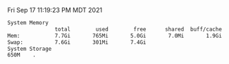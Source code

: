Fri Sep 17 11:19:23 PM MDT 2021
```bash
System Memory
               total        used        free      shared  buff/cache   available
Mem:           7.7Gi       765Mi       5.0Gi       7.0Mi       1.9Gi       6.6Gi
Swap:          7.6Gi       301Mi       7.4Gi
System Storage
650M	.
```
